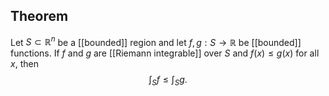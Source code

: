 ## Theorem
Let $S \subset \mathbb R^n$ be a [[bounded]] region and let $f,g: S \to \mathbb R$ be [[bounded]] functions. If $f$ and $g$ are [[Riemann integrable]] over $S$ and $f(x) \leq g(x)$ for all $x$, then $$\int_S f \leq \int_S g.$$